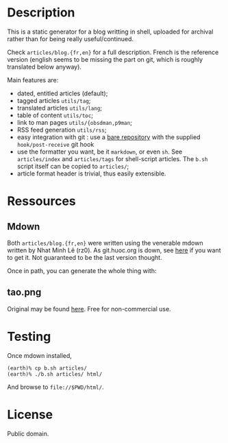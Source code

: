 # Description
This is a static generator for a blog writting in shell,
uploaded for archival rather than for being really useful/continued.

Check `articles/blog.{fr,en}` for a full description. French
is the reference version (english seems to be missing the part
on git, which is roughly translated below anyway).

Main features are:

- dated, entitled articles (default);
- tagged articles `utils/tag`;
- translated articles `utils/lang`;
- table of content `utils/toc`;
- link to man pages `utils/{obsdman,p9man`;
- RSS feed generation `utils/rss`;
- easy integration with git : use a
  [bare repository](http://tips.awesom.eu/show?id=26) with 
  the supplied `hook/post-receive` git hook
- use the formatter you want, be it `markdown`, or even `sh`.
  See `articles/index` and `articles/tags` for shell-script
  articles. The `b.sh` script itself can be copied to `articles/`;
- article format header is trivial, thus easily extensible.

# Ressources
## Mdown
Both `articles/blog.{fr,en}` were written using the venerable
mdown written by Nhat Minh Lê (rz0). As git.huoc.org is down,
see [here](http://awesom.eu/~mb/mdown.tgz) if you want to get
it. Not guaranteed to be the last version thought.

Once in path, you can generate the whole thing with:

## tao.png
Original may be found
[here](http://www.iconarchive.com/show/space-icons-by-aha-soft/Galaxy-icon.html).
Free for non-commercial use.

# Testing
Once mdown installed, 

	(earth)% cp b.sh articles/
	(earth)% ./b.sh articles/ html/

And browse to `file://$PWD/html/`.

# License
Public domain.
